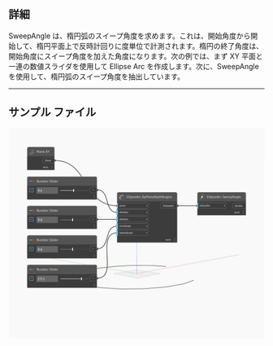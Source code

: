 ## 詳細
SweepAngle は、楕円弧のスイープ角度を求めます。これは、開始角度から開始して、楕円平面上で反時計回りに度単位で計測されます。楕円の終了角度は、開始角度にスイープ角度を加えた角度になります。次の例では、まず XY 平面と一連の数値スライダを使用して Ellipse Arc を作成します。次に、SweepAngle を使用して、楕円弧のスイープ角度を抽出しています。
___
## サンプル ファイル

![SweepAngle](./Autodesk.DesignScript.Geometry.EllipseArc.SweepAngle_img.jpg)

